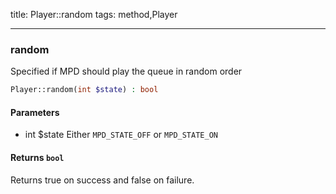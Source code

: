 title: Player::random
tags: method,Player

---

<div class="method">
<h3 class="method-name">random</h3>
<p>Specified if MPD should play the queue in random order</p>

```php
Player::random(int $state) : bool
```

#### Parameters

*  int $state Either `MPD_STATE_OFF` or `MPD_STATE_ON`


#### Returns `bool`

Returns true on success and false on failure.


</div>